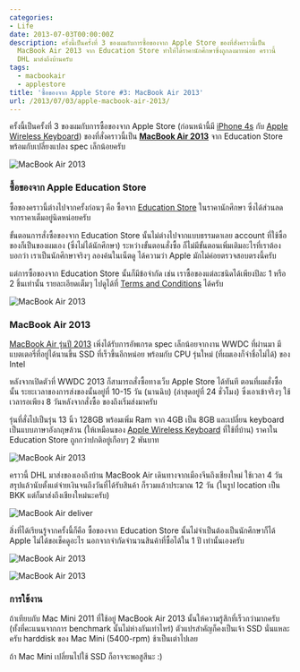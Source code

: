 ```yaml
---
categories:
- Life
date: 2013-07-03T00:00:00Z
description: ครั้งนี้เป็นครั้งที่ 3 ของผมกับการซื้อของจาก Apple Store ของที่สั่งคราวนี้เป็น
  MacBook Air 2013 จาก Education Store ทำให้ได้ราคานักศึกษาซึ่งถูกลงมาหน่อย คราวนี้
  DHL มาส่งถึงบ้านครับ
tags:
  - macbookair
  - applestore
title: 'ซื้อของจาก Apple Store #3: MacBook Air 2013'
url: /2013/07/03/apple-macbook-air-2013/
---
```


ครั้งนี้เป็นครั้งที่ 3 ของผมกับการซื้อของจาก Apple Store (ก่อนหน้านี้มี [iPhone 4s](http://armno.in.th/2012/02/08/iphone-4s-from-apple-online-store/) กับ [Apple Wireless Keyboard](http://armno.in.th/2012/11/21/apple-wireless-keyboard/)) ของที่สั่งคราวนี้เป็น <strong><a href="http://www.apple.com/th/macbook-air/">MacBook Air 2013</a></strong> จาก Education Store พร้อมกับเปลี่ยงแปลง spec เล็กน้อยครับ

![MacBook Air 2013](https://farm3.staticflickr.com/2851/9158724744_97a6a0c24c_z.jpg)

### ซื้อของจาก Apple Education Store

ซื้อของคราวนี้ต่างไปจากครั้งก่อนๆ คือ ซื้อจาก [Education Store](http://store.apple.com/th-k12) ในราคานักศึกษา ซึ่งได้ส่วนลดจากราคาเต็มอยู่นิดหน่อยครับ

ขั้นตอนการสั่งซื้อของจาก Education Store นั้นไม่ต่างไปจากแบบธรรมดาเลย account ที่ใช้ซื้อของก็เป็นของผมเอง (ซึ่งไม่ได้นักศึกษา) ระหว่างขั้นตอนสั่งซื้อ ก็ไม่มีขั้นตอนเพิ่มเติมอะไรที่เราต้องบอกว่า เราเป็นนักศึกษาจริงๆ ลองค้นในเน็ตดู ได้ความว่า Apple มักไม่ค่อยตรวจสอบตรงนี้ครับ

แต่การซื้อของจาก Education Store นั้นก็มีข้อจำกัด เช่น เราซื้อของแต่ละชนิดได้เพียงปีละ 1 หรือ 2 ชิ้นเท่านั้น รายละเอียดเต็มๆ ไปดูได้ที่ [Terms and Conditions](http://store.apple.com/th-k12/browse/open/salespolicies/edu#purchasequantity) ได้ครับ

![MacBook Air 2013](https://farm8.staticflickr.com/7377/9156485407_bcc428e910_z.jpg)

### MacBook Air 2013

[MacBook Air รุ่นปี 2013](http://www.apple.com/th/macbook-air/specs.html) เพิ่งได้รับการอัพเกรด spec เล็กน้อยจากงาน WWDC ที่ผ่านมา มีแบตเตอรี่ที่อยู่ได้นานขึ้น SSD ที่เร็วขึ้นอีกหน่อย พร้อมกับ CPU รุ่นใหม่ (ที่ผมเองก็จำชื่อไม่ได้) ของ Intel

หลังจากเปิดตัวที่ WWDC 2013 ก็สามารถสั่งซื้อทางเว็บ Apple Store ได้ทันที ตอนที่ผมสั่งซื้อนั้น ระยะเวลาของการส่งของนั้นอยู่ที่ 10-15 วัน (นานฉิบ) (ล่าสุดอยู่ที่ 24 ชั่วโมง) ซึ่งเอาเข้าจริงๆ ใช้เวลารอเพียง 8 วันหลังจากสั่งซื้อ ของถึงเริ่มส่งมาครับ

รุ่นที่สั่งไปเป็นรุ่น 13 นิ้ว 128GB พร้อมเพิ่ม Ram จาก 4GB เป็น 8GB และเปลี่ยน keyboard เป็นแบบภาษาอังกฤษล้วน (ให้เหมือนของ [Apple Wireless Keyboard](http://armno.in.th/2012/11/21/apple-wireless-keyboard/) ที่ใช้ที่บ้าน) ราคาใน Education Store ถูกกว่าปกติอยู่เกือบๆ 2 พันบาท

![MacBook Air 2013](https://farm3.staticflickr.com/2850/9158727254_6738804e0b_z.jpg)

คราวนี้ DHL มาส่งของเองถึงบ้าน MacBook Air เดินทางจากเมืองจีนถึงเชียงใหม่ ใช้เวลา 4 วัน สรุปแล้วนับตั้งแต่จ่ายเงินจนถึงวันที่ได้รับสินค้า ก็รวมแล้วประมาณ 12 วัน (ในรูป location เป็น BKK แต่ก็มาส่งถึงเชียงใหม่นะครับ)

![MacBook Air deliver](https://farm3.staticflickr.com/2885/9195143510_e0c204b6b8_o.png)

สิ่งที่ได้เรียนรู้จากครั้งนี้ก็คือ ซื้อของจาก Education Store นั้นไม่จำเป็นต้องเป็นนักศึกษาก็ได้ Apple ไม่ได้ขอเช็คดูอะไร นอกจากจำกัดจำนวนสินค้าที่ซื้อได้ใน 1 ปี เท่านั้นเองครับ

![MacBook Air 2013](https://farm8.staticflickr.com/7457/9156490607_d6fa2e911c_z.jpg)

![MacBook Air 2013](https://farm3.staticflickr.com/2843/9156493217_fb59095f99_z.jpg)

### การใช้งาน

ถ้าเทียบกับ Mac Mini 2011 ที่ใช้อยู่ MacBook Air 2013 นั้นให้ความรู้สึกที่เร็วกว่ามากครับ (ทั้งที่คะแนนจากการ benchmark นั้นไม่ห่างกันเท่าไหร่) ตัวแปรสำคัญก็คงเป็นเจ้า SSD นั่นแหละครับ harddisk ของ Mac Mini (5400-rpm) ช้าเป็นเต่าไปเลย

ถ้า Mac Mini เปลี่ยนไปใช้ SSD ก็อาจจะพอสูสีนะ :)
